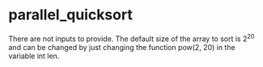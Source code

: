# parallel_quicksort

There are not inputs to provide. The default size of the array to sort is $2^{20}$ and can be changed by just changing the function pow(2, 20) in the variable int len.
